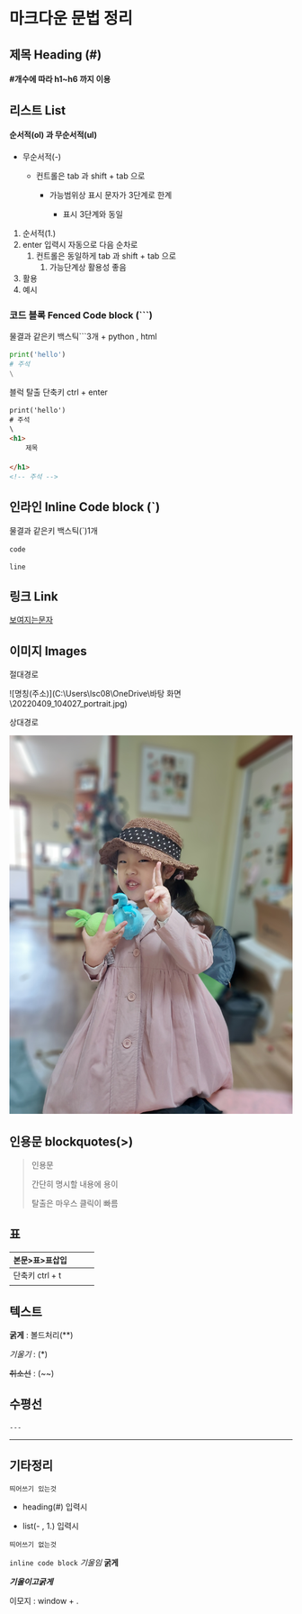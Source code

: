 # 마크다운 문법 정리

## 제목 Heading (#)

#### #개수에 따라 h1~h6 까지 이용



## 리스트 List

#### 순서적(ol) 과 무순서적(ul)

- 무순서적(-)

  - 컨트롤은 tab 과 shift + tab 으로

    - 가능범위상 표시 문자가 3단계로 한계

      - 표시 3단계와 동일

      

1. 순서적(1.)
2. enter 입력시 자동으로 다음 순차로
   1. 컨트롤은 동일하게 tab 과 shift + tab 으로
      1. 가능단계상 활용성 좋음
3. 활용
4. 예시



### 코드 블록 Fenced Code block (```)

물결과 같은키 백스틱```3개 + python , html

```python
print('hello')
# 주석
\

```



블럭 탈출 단축키  ctrl + enter

```html
print('hello')
# 주석
\
<h1>
    제목
   
</h1>
<!-- 주석 -->

```



## 인라인 Inline Code block (`)

물결과 같은키 백스틱(`)1개

`code`

`line`



## 링크 Link

[보여지는문자](http://www.naver.com)



## 이미지 Images

절대경로

![명칭(주소)](C:\Users\lsc08\OneDrive\바탕 화면\20220409_104027_portrait.jpg)



상대경로

![20220409_104027_portrait](마크다운예시.assets/20220409_104027_portrait.jpg)



## 인용문 blockquotes(>)

> 인용문
>
> 간단히 명시할 내용에 용이
>
> 탈출은 마우스 클릭이 빠름



## 표

| 본문>표>표삽입  |      |      |      |
| --------------- | ---- | ---- | ---- |
| 단축키 ctrl + t |      |      |      |
|                 |      |      |      |



## 텍스트

**굵게** : 볼드처리(**)

*기울기* : (*)

~~취소선~~ : (~~)



## 수평선

`---`

---



## 기타정리

`띄어쓰기 있는것`

- heading(#) 입력시

- list(- , 1.) 입력시

`띄어쓰기 없는것`

`inline code block`  *기울임*  **굵게**

***기울이고굵게***



이모지 : window + .

